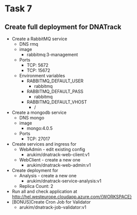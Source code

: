 # Task 7

## Create full deployment for DNATrack

* Create a RabbitMQ service
  * DNS rmq
  * image
    * rabbitmq:3-management
  * Ports
    * TCP: 5672
    * TCP: 15672
  * Environment variables
    * RABBITMQ_DEFAULT_USER
      * rabbitmq
    * RABBITMQ_DEFAULT_PASS
      * rabbitmq
    * RABBITMQ_DEFAULT_VHOST
      * /
* Create a mongodb service
  * DNS mongo
  * image
    * mongo:4.0.5
  * Ports
    * TCP: 27017
* Create services and ingress for
  * WebAdmin - edit existing config
    * arukim/dnatrack-web-client:v1
  * WebClient - create a new one
    * arukim/dnatrack-web-admin:v1
* Create deployment for 
  * Analysis - create a new one
    * arukim/dnatrack-service-analysis:v1
  * Replica Count: 2 
* Run all and check application at http://hel.westeurope.cloudapp.azure.com/{WORKSPACE}
* [BONUS]Create Cron Job for Validator
  * arukim/dnatrack-job-validator:v1

